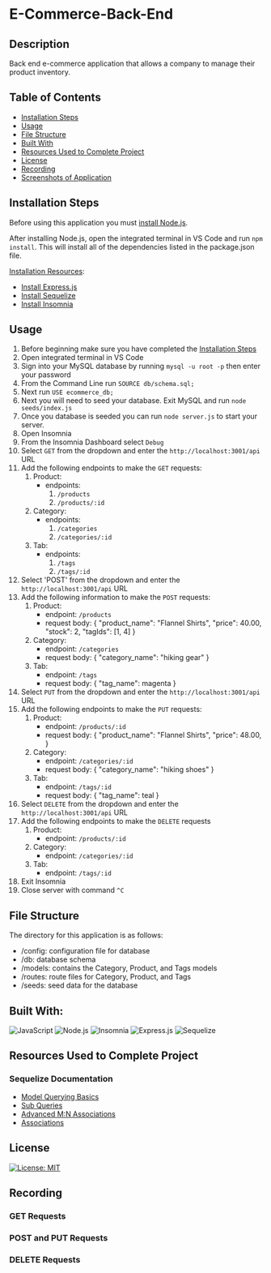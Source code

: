 # E-Commerce-Back-End

## Description
Back end e-commerce application that allows a company to manage their product inventory.

## Table of Contents
- [Installation Steps](#installation-steps)
- [Usage](#usage)
- [File Structure](#file-structure)
- [Built With](#built-with)
- [Resources Used to Complete Project](#resources-used-to-complete-project)
- [License](#license)
- [Recording](#recording)
- [Screenshots of Application](#screenshots-of-application)

## Installation Steps
Before using this application you must [install Node.js](https://nodejs.org/en/).

After installing Node.js, open the integrated terminal in VS Code and run `npm install`.  This will install all of the dependencies listed in the package.json file. 

<u>Installation Resources</u>:
- [Install Express.js](https://expressjs.com/en/starter/installing.html)
- [Install Sequelize](https://sequelize.org/docs/v6/getting-started/)
- [Install Insomnia](https://docs.insomnia.rest/insomnia/install)


## Usage
1. Before beginning make sure you have completed the [Installation Steps](#installation-steps)
2. Open integrated terminal in VS Code
3. Sign into your MySQL database by running `mysql -u root -p` then enter your password
4. From the Command Line run `SOURCE db/schema.sql;` 
5. Next run `USE ecommerce_db;`
6. Next you will need to seed your database.  Exit MySQL and run `node seeds/index.js`
7. Once you database is seeded you can run `node server.js` to start your server.
8. Open Insomnia
9. From the Insomnia Dashboard select `Debug`
10. Select `GET` from the dropdown and enter the `http://localhost:3001/api` URL
11. Add the following endpoints to make the `GET` requests:
    1. Product: 
        - endpoints:
            1. `/products`
            2. `/products/:id`
    2. Category: 
        - endpoints:
            1. `/categories`
            2. `/categories/:id`
    3. Tab: 
        - endpoints: 
            1. `/tags`
            2. `/tags/:id`
11. Select 'POST' from the dropdown and enter the `http://localhost:3001/api` URL
12. Add the following information to make the `POST` requests: 
    1. Product: 
        - endpoint: `/products`
        - request body: 
          {
            "product_name": "Flannel Shirts",
            "price": 40.00,
            "stock": 2,
            "tagIds": [1, 4]
          }
    2. Category: 
        - endpoint: `/categories`
        - request body: 
        {
            "category_name": "hiking gear"
        }
    3. Tab: 
        - endpoint: `/tags`
        - request body: 
        {
            "tag_name": magenta
        }
13. Select `PUT` from the dropdown and enter the `http://localhost:3001/api` URL
14. Add the following endpoints to make the `PUT` requests: 
    1. Product: 
        - endpoint: `/products/:id`
        - request body: 
          {
            "product_name": "Flannel Shirts",
            "price": 48.00,
          }
    2. Category: 
        - endpoint: `/categories/:id`
        - request body: 
        {
            "category_name": "hiking shoes"
        }
    3. Tab: 
        - endpoint: `/tags/:id`
        - request body: 
        {
            "tag_name": teal
        }
15. Select `DELETE` from the dropdown and enter the `http://localhost:3001/api` URL
16. Add the following endpoints to make the `DELETE` requests
    1. Product: 
        - endpoint: `/products/:id`
    2. Category: 
        - endpoint: `/categories/:id`
    3. Tab: 
        - endpoint: `/tags/:id`
17. Exit Insomnia
18. Close server with command `^C`

## File Structure
The directory for this application is as follows:
- /config: configuration file for database
- /db: database schema
- /models: contains the Category, Product, and Tags models
- /routes: route files for Category, Product, and Tags
- /seeds: seed data for the database

## Built With:
![JavaScript](https://img.shields.io/badge/JavaScript-323330?style=for-the-badge&logo=javascript&logoColor=F7DF1E) ![Node.js](https://img.shields.io/badge/Node.js-339933?style=for-the-badge&logo=nodedotjs&logoColor=white) ![Insomnia](https://img.shields.io/badge/Insomnia-5849be?style=for-the-badge&logo=Insomnia&logoColor=white) ![Express.js](https://img.shields.io/badge/Express.js-000000?style=for-the-badge&logo=express&logoColor=white) ![Sequelize](https://img.shields.io/badge/Sequelize-52B0E7?style=for-the-badge&logo=Sequelize&logoColor=white)

## Resources Used to Complete Project
### Sequelize Documentation
 - [Model Querying Basics](https://sequelize.org/docs/v6/core-concepts/model-querying-basics/)
 - [Sub Queries](https://sequelize.org/docs/v7/core-concepts/validations-and-constraints/#note-about-allownull-implementation)
 - [Advanced M:N Associations](https://sequelize.org/docs/v6/advanced-association-concepts/advanced-many-to-many/#through-tables-versus-normal-tables-and-the-super-many-to-many-association)
 - [Associations](https://sequelize.org/docs/v6/core-concepts/assocs/)

## License
[![License: MIT](https://img.shields.io/badge/License-MIT-yellow.svg)](https://opensource.org/licenses/MIT)

## Recording

### GET Requests

### POST and PUT Requests

### DELETE Requests





